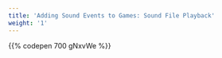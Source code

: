 ```yaml
---
title: 'Adding Sound Events to Games: Sound File Playback'
weight: '1'
---
```

{{% codepen 700 gNxvWe %}}
